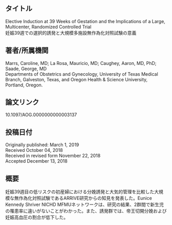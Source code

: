 ## タイトル
Elective Induction at 39 Weeks of Gestation and the Implications of a Large, Multicenter, Randomized Controlled Trial  
妊娠39週での選択的誘発と大規模多施設無作為化対照試験の意義

## 著者/所属機関
Marrs, Caroline, MD; La Rosa, Mauricio, MD; Caughey, Aaron, MD, PhD; Saade, George, MD  
Departments of Obstetrics and Gynecology, University of Texas Medical Branch, Galveston, Texas, and Oregon Health & Science University, Portland, Oregon.

## 論文リンク
10.1097/AOG.0000000000003137

## 投稿日付
Originally published: March 1, 2019  
Received October 04, 2018  
Received in revised form November 22, 2018  
Accepted December 13, 2018

## 概要
妊娠39週目の低リスクの初産婦における分娩誘発と大気的管理を比較した大規模な無作為化対照試験であるARRIVE研究からの知見を発表した。Eunice Kennedy Shriver NICHD MFMUネットワークは、研究の結果、2群間で新生児の罹患率に違いがないことがわかった。また、誘発群では、帝王切開分娩および妊娠高血圧の割合が低下した。
